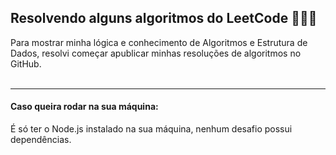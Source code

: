 ## Resolvendo alguns algoritmos do LeetCode 🧑🏻‍💻


Para mostrar minha lógica e conhecimento de Algoritmos e Estrutura de Dados, resolvi começar apublicar minhas resoluções de algoritmos no GitHub.
<br/><br/>

---
#### Caso queira rodar na sua máquina:
É só ter o Node.js instalado na sua máquina, nenhum desafio possui dependências.
